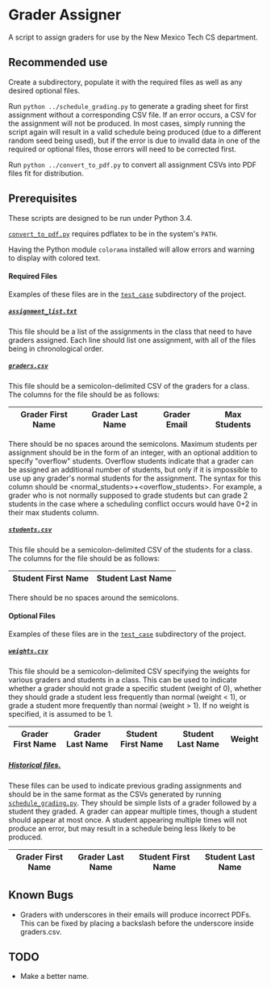# Grader Assigner
A script to assign graders for use by the New Mexico Tech CS department.

## Recommended use
Create a subdirectory, populate it with the required files as well as any desired optional
files.

Run `python ../schedule_grading.py` to generate a grading sheet for first assignment without
a corresponding CSV file. If an error occurs, a CSV for the assignment will not be produced.
In most cases, simply running the script again will result in a valid schedule being produced
(due to a different random seed being used), but if the error is due to invalid data in one
of the required or optional files, those errors will need to be corrected first.

Run `python ../convert_to_pdf.py` to convert all assignment CSVs into PDF files fit for
distribution.

## Prerequisites
These scripts are designed to be run under Python 3.4.

[`convert_to_pdf.py`](convert_to_pdf.py) requires pdflatex to be in the system's `PATH`.

Having the Python module `colorama` installed will allow errors and warning to display
with colored text.

#### Required Files
Examples of these files are in the [`test_case`](test_case) subdirectory of the project.

##### [`assignment_list.txt`](test_case/assignment_list.txt)
This file should be a list of the assignments in the class that need to have graders assigned.
Each line should list one assignment, with all of the files being in chronological order.

##### [`graders.csv`](test_case/graders.csv)
This file should be a semicolon-delimited CSV of the graders for a class. The columns for the
file should be as follows:

| Grader First Name | Grader Last Name | Grader Email | Max Students |
|-------------------|------------------|--------------|--------------|

There should be no spaces around the semicolons. Maximum students per assignment
 should be in the form of an integer, with
an optional addition to specify "overflow" students. Overflow students indicate
that a grader can be
assigned an additional number of students, but only if it is impossible to use
up any grader's normal students for the assignment.
The syntax for this column should be <normal_students>+<overflow_students>. For
example, a grader who
is not normally supposed to grade students but can grade 2 students in the case
where a scheduling conflict occurs would have 0+2 in their max students column.

##### [`students.csv`](test_case/students.csv)
This file should be a semicolon-delimited CSV of the students for a class. The columns for the
file should be as follows:

| Student First Name | Student Last Name |
|--------------------|-------------------|

There should be no spaces around the semicolons.

#### Optional Files
Examples of these files are in the [`test_case`](test_case) subdirectory of the project.

##### [`weights.csv`](test_case/weights.csv)
This file should be a semicolon-delimited CSV specifying the weights for various graders
and students in a class. This can be used to indicate whether a grader should not grade
a specific student (weight of 0), whether they should grade a student less frequently
than normal (weight < 1), or grade a student more frequently than normal (weight > 1).
If no weight is specified, it is assumed to be 1.

| Grader First Name | Grader Last Name | Student First Name | Student Last Name | Weight |
|-------------------|------------------|--------------------|-------------------|--------|

##### [Historical files.](test_case/lab1.csv)
These files can be used to indicate previous grading assignments and should be in the same
format as the CSVs generated by running [`schedule_grading.py`](schedule_grading.py). They
should be simple lists of a grader followed by a student they graded. A grader can appear
multiple times, though a student should appear at most once. A student appearing multiple
times will not produce an error, but may result in a schedule being less likely to be
produced.

| Grader First Name | Grader Last Name | Student First Name | Student Last Name |
|-------------------|------------------|--------------------|-------------------|

## Known Bugs
* Graders with underscores in their emails will produce incorrect PDFs. This can be fixed by
placing a backslash before the underscore inside graders.csv.

## TODO
* Make a better name.